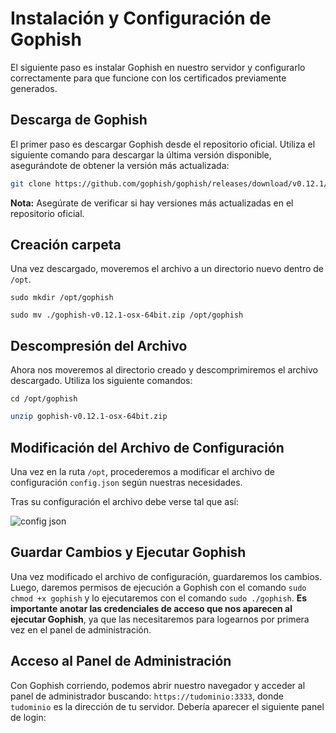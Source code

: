 # Instalación y Configuración de Gophish  

El siguiente paso es instalar Gophish en nuestro servidor y configurarlo correctamente para que funcione con los certificados previamente generados.

## Descarga de Gophish

El primer paso es descargar Gophish desde el repositorio oficial. Utiliza el siguiente comando para descargar la última versión disponible, asegurándote de obtener la versión más actualizada:

```bash
git clone https://github.com/gophish/gophish/releases/download/v0.12.1/gophish-v0.12.1-osx-64bit.zip
```

**Nota:** Asegúrate de verificar si hay versiones más actualizadas en el repositorio oficial.
## Creación carpeta

Una vez descargado, moveremos el archivo a un directorio nuevo dentro de `/opt`.

```
sudo mkdir /opt/gophish
```
```
sudo mv ./gophish-v0.12.1-osx-64bit.zip /opt/gophish
```
 
## Descompresión del Archivo

Ahora nos moveremos al directorio creado y descomprimiremos el archivo descargado. Utiliza los siguiente comandos:

```
cd /opt/gophish
```

```bash
unzip gophish-v0.12.1-osx-64bit.zip
```

## Modificación del Archivo de Configuración

Una vez en la ruta `/opt`, procederemos a modificar el archivo de configuración `config.json` según nuestras necesidades.

Tras su configuración el archivo debe verse tal que así:

![config json](https://github.com/CBonastre/0-click/assets/151465796/f7c4d0e4-a6eb-482e-a5f9-8e33e25371ea)

## Guardar Cambios y Ejecutar Gophish

Una vez modificado el archivo de configuración, guardaremos los cambios. Luego, daremos permisos de ejecución a Gophish con el comando `sudo chmod +x gophish` y lo ejecutaremos con el comando `sudo ./gophish`. **Es importante anotar las credenciales de acceso que nos aparecen al ejecutar Gophish**, ya que las necesitaremos para logearnos por primera vez en el panel de administración.

## Acceso al Panel de Administración

Con Gophish corriendo, podemos abrir nuestro navegador y acceder al panel de administrador buscando: `https://tudominio:3333`, donde `tudominio` es la dirección de tu servidor. Debería aparecer el siguiente panel de login:





